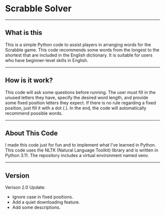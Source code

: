 # Scrabble Solver

---
## What is this
This is a simple Python code to assist players in arranging words for the Scrabble game. This code recommends some words from the longest to the shortest that are included in the English dictionary. It is suitable for users who have beginner-level skills in English.

---
## How is it work?
This code will ask some questions before running. The user must fill in the unused letters they have, specify the desired word length, and provide some fixed position letters they expect. If there is no rule regarding a fixed position, just fill it with a dot (.). In the end, the code will automatically recommend possible words.

---
## About This Code
I made this code just for fun and to implement what I've learned in Python. This code uses the NLTK (Natural Language Toolkit) library and is written in Python 3.11. The repository includes a virtual environment named venv.

---
## Version
Verison 2.0
Update:
- Ignore case in fixed positions.
- Add a quiet downloading feature.
- Add some descriptions.
